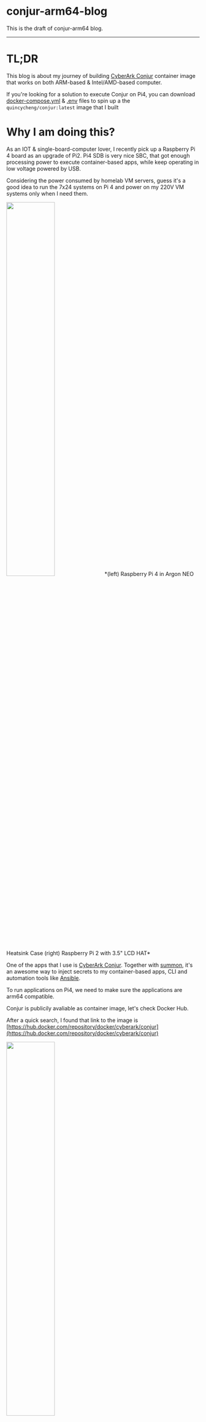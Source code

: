 # conjur-arm64-blog

This is the draft of conjur-arm64 blog.

----

# TL;DR

This blog is about my journey of building [CyberArk Conjur](https://www.conjur.org/) container image that works on both ARM-based & Intel/AMD-based computer.

If you're looking for a solution to execute Conjur on Pi4, you can download [docker-compose.yml](docker-compose.yml) & [.env](.env) files to spin up a the `quincycheng/conjur:latest` image that I built

# Why I am doing this?

As an IOT & single-board-computer lover, I recently pick up a Raspberry Pi 4 board as an upgrade of Pi2.
Pi4 SDB is very nice SBC, that got enough processing power to execute container-based apps, while keep operating in low voltage powered by USB.

Considering the power consumed by homelab VM servers, guess it's a good idea to run the 7x24 systems on Pi 4 and power on my 220V VM systems only when I need them.

<img src="./media/pi.jpg" width="50%" height="50%"/>
*(left) Raspberry Pi 4 in Argon NEO Heatsink Case (right) Raspberry Pi 2 with 3.5" LCD HAT*


One of the apps that I use is [CyberArk Conjur](https://www.conjur.org/).    Together with [summon](https://cyberark.github.io/summon/), it's an awesome way to inject secrets to my container-based apps, CLI and automation tools like [Ansible](https://galaxy.ansible.com/cyberark/conjur).

To run applications on Pi4, we need to make sure the applications are arm64 compatible.

Conjur is publicily avaliable as container image, let's check Docker Hub.

After a quick search, I found that link to the image is [https://hub.docker.com/repository/docker/cyberark/conjur](https://hub.docker.com/repository/docker/cyberark/conjur)

<img src="./media/conjur-arm64-1.png" width="50%" height="50%"/>

Now, I have two news - good and bad.

The bad news is, as you can see in above screen capture, the offical repo got `linux/amd64` images, and no `linux/arm64`.  

The good news is, Conjur is an open source ource project, meaning that we could build an container image with both `linux/arm64` & `linux/amd64`


# Going down the rabbit hole

Okay, first thing first, let's get the source code.
With the [link](https://github.com/cyberark/conjur) from [Docker Hub](https://hub.docker.com/repository/docker/cyberark/conjur), I can quickly access GitHub project page.   

<img src="./media/conjur-arm64-2.png" width="50%" height="50%"/>
*Conjur project on GitHub*

Let's create a folder to clone the project.
With `git clone https://github.com/cyberark/conjur.git`, we got the source code less than a second, literally.  
I notice that Conjur is written in Ruby, which should be portable and can easily port for arm64 using `ruby` images, right?

<img src="./media/conjur-arm64-3.png" width="50%" height="50%"/>
*Cloning Conjur project from GitHub*

Container defination is located in `Dockerfile` file, and the base image for assemble is set by `FROM` statement

<img src="./media/conjur-arm64-4.png" width="50%" height="50%"/>
*`From` statement in `Dockerfile` from `conjur` project*

<img src="./media/conjur-arm64-5.png" width="50%" height="50%"/>
*No arm64 support from `cyberark/ubuntu-ruby-fips` on docker hub*


<img src="./media/conjur-arm64-6.png" width="50%" height="50%"/>
*Link to GitHub from `cyberark/ubuntu-ruby-fips` on docker hub*


<img src="./media/conjur-arm64-7.png" width="50%" height="50%"/>
*`cyberark/conjur-base-image`on GitHub*


<img src="./media/conjur-arm64-8.png" width="50%" height="50%"/>
*`From` statement in `Dockerfile` from `ubuntu-ruby-fips` project*



<img src="./media/conjur-arm64-9.png" width="50%" height="50%"/>
*`From` statement in `Dockerfile` from sub-projects under `ubuntu-ruby-fips`*



<img src="./media/conjur-arm64-10.png" width="50%" height="50%"/>
*Hierarchy of image relationship*


# 1st image: openssl-builder

<img src="./media/conjur-arm64-11.png" width="50%" height="50%"/>
*`buildx.sh`for building both amd64 & arm64 `openssl-builder` image*

<img src="./media/conjur-arm64-12.png" width="50%" height="50%"/>
*building `openssl-builder` image*


14:37:56
13:59:23


<img src="./media/conjur-arm64-13.png" width="50%" height="50%"/>
*Built 38 mins and get an error *


https://github.com/openssl/openssl/issues/11105


<img src="./media/conjur-arm64-14.png" width="50%" height="50%"/>
*"Building on aarch64 with fips" issue from `openssl` on Github*

Based on https://www.openssl.org/docs/fips.html, at the time of writing this blog, it said `Neither validation will work with any release other than 1.0.2`.
So guess we need to stick with `openssl 1.0.2`.

So back to the [issue page](https://github.com/openssl/openssl/issues/11105), there is a workaround which does not require any source code modifications.
Awesome!   Shout to [@alexw91](https://github.com/alexw91)

<img src="./media/conjur-arm64-15.png" width="50%" height="50%"/>
*The solution to fix the compile issue*

<img src="./media/conjur-arm64-16.png" width="50%" height="50%"/>
*Updated `Dockerfile`*


56 Minutes and 50 Seconds


<img src="./media/conjur-arm64-19.png" width="50%" height="50%"/>
*Built `openssl-builder` successfully in 3410.1s

<img src="./media/conjur-arm64-20.png" width="50%" height="50%"/>

# 2nd iamge: ubuntu-ruby-builder

<img src="./media/conjur-arm64-21.png" width="50%" height="50%"/>
<img src="./media/conjur-arm64-22.png" width="50%" height="50%"/>
<img src="./media/conjur-arm64-23.png" width="50%" height="50%"/>
<img src="./media/conjur-arm64-24.png" width="50%" height="50%"/>


# 3rd image: postgres-client-builder

<img src="./media/conjur-arm64-25.png" width="50%" height="50%"/>
<img src="./media/conjur-arm64-26.png" width="50%" height="50%"/>
<img src="./media/conjur-arm64-27.png" width="50%" height="50%"/>
<img src="./media/conjur-arm64-28.png" width="50%" height="50%"/>
<img src="./media/conjur-arm64-29.png" width="50%" height="50%"/>


# One level up! 4th image: ubuntu-ruby-fips

<img src="./media/conjur-arm64-30.png" width="50%" height="50%"/>
<img src="./media/conjur-arm64-31.png" width="50%" height="50%"/>
<img src="./media/conjur-arm64-32.png" width="50%" height="50%"/>
<img src="./media/conjur-arm64-33.png" width="50%" height="50%"/>



# Building conjur image, again

<img src="./media/conjur-arm64-34.png" width="50%" height="50%"/>
<img src="./media/conjur-arm64-35.png" width="50%" height="50%"/>


Below is the [.env](.env)


```Shell
CONJUR_DATA_KEY=<place your data key here, can be generated by `docker-compose exec conjur conjurctl account create default`>
POSTGRES_PASSWORD=<place your database password here, can be any random string>
```

Below is the [docker-compose.yml](docker-compose.yml)

```yaml
version: '3'
services:
  database:
    image: postgres:10.14
    container_name: postgres_database
    environment:
      POSTGRES_PASSWORD: "${POSTGRES_PASSWORD}"
    volumes:
    - ./postgres-data:/var/lib/postgresql/data

  conjur:
    image: quincycheng/conjur
    container_name: conjur_server
    command: server
    environment:
      DATABASE_URL: "postgres://postgres:${POSTGRES_PASSWORD}@database/postgres"
      CONJUR_DATA_KEY: "${CONJUR_DATA_KEY}"
    depends_on:
    - database
    restart: on-failure
    ports:
      - "8888:80"
```

# Spin it up, with errors?

<img src="./media/conjur-arm64-37.png" width="50%" height="50%"/>
<img src="./media/conjur-arm64-38.png" width="50%" height="50%"/>


# Debug and try again

<img src="./media/conjur-arm64-39.png" width="50%" height="50%"/>
<img src="./media/conjur-arm64-40.png" width="50%" height="50%"/>
<img src="./media/conjur-arm64-41.png" width="50%" height="50%"/>


# Lessons Learnt



